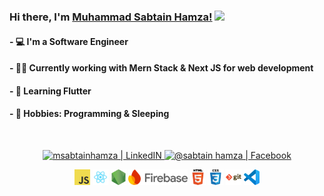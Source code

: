 ### Hi there, I'm [Muhammad Sabtain Hamza!](https://www.linkedin.com/in/muhammad-sabtain-hamza/) <img src="https://github.com/TheDudeThatCode/TheDudeThatCode/blob/master/Assets/wave.gif" width="29px">



#### - 💻‍ I'm a Software Engineer

#### - 👨‍💻 Currently working with Mern Stack & Next JS for web development

#### - 🎇 Learning Flutter

#### - 🎨 Hobbies: Programming & Sleeping

<br />
<p align="center">
  <a href="https://www.linkedin.com/in/msabtainhamza" target="_blank">
  <img alt="msabtainhamza | LinkedIN"  src="https://img.shields.io/badge/linkedin-%230077B5.svg?&style=for-the-badge&logo=linkedin&logoColor=white" />
</a>
<a href="https://www.facebook.com/msabtainhamza" target="_blank">
  <img  alt="@sabtain hamza | Facebook" src="https://img.shields.io/badge/facebook-%231877F2.svg?&style=for-the-badge&logo=facebook&logoColor=white" />
</a>
</p>







<p align="center">
<img height="25" src="https://raw.githubusercontent.com/github/explore/80688e429a7d4ef2fca1e82350fe8e3517d3494d/topics/javascript/javascript.png">
<img height="25" src="https://raw.githubusercontent.com/github/explore/80688e429a7d4ef2fca1e82350fe8e3517d3494d/topics/react/react.png">
<img height="25" src="https://raw.githubusercontent.com/github/explore/80688e429a7d4ef2fca1e82350fe8e3517d3494d/topics/nodejs/nodejs.png">
<img src="https://raw.githubusercontent.com/gilbarbara/logos/master/logos/firebase.svg" alt="Firebase" height="25"/>
<img height="25" src="https://raw.githubusercontent.com/github/explore/80688e429a7d4ef2fca1e82350fe8e3517d3494d/topics/html/html.png">
<img height="25" src="https://raw.githubusercontent.com/github/explore/80688e429a7d4ef2fca1e82350fe8e3517d3494d/topics/css/css.png">
<img height="25" src="https://raw.githubusercontent.com/github/explore/80688e429a7d4ef2fca1e82350fe8e3517d3494d/topics/git/git.png">
<img height="25" src="https://raw.githubusercontent.com/github/explore/80688e429a7d4ef2fca1e82350fe8e3517d3494d/topics/visual-studio-code/visual-studio-code.png" />
</p>
